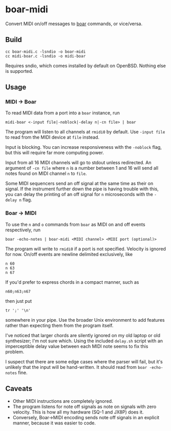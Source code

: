 # boar-midi

Convert MIDI on/off messages to [boar](https://github.com/jimd1989/boar) commands, or vice/versa.

## Build

    cc boar-midi.c -lsndio -o boar-midi
    cc midi-boar.c -lsndio -o midi-boar

Requires sndio, which comes installed by default on OpenBSD. Nothing else is supported.

## Usage

### MIDI → Boar

To read MIDI data from a port into a `boar` instance, run

    midi-boar <-input file|-noblock|-delay n|-cn file> | boar

The program will listen to all channels at `rmidi0` by default. Use `-input file` to read from the MIDI device at `file` instead.

Input is blocking. You can increase responsiveness with the `-noblock` flag, but this will require far more computing power.

Input from all 16 MIDI channels will go to stdout unless redirected. An argument of `-cn file` where `n` is a number between 1 and 16 will send all notes found on MIDI channel `n` to `file`.

Some MIDI sequencers send an off signal at the same time as their on signal. If the instrument further down the pipe is having trouble with this, you can delay the printing of an off signal for `n` microseconds with the `-delay n` flag.

### Boar → MIDI

To use the `n` and `o` commands from `boar` as MIDI on and off events respectively, run

    boar -echo-notes | boar-midi <MIDI channel> <MIDI port (optional)>

The program will write to `rmidi0` if a port is not specified. Velocity is ignored for now. On/off events are newline delimited exclusively, like

    n 60
    n 63
    n 67

If you'd prefer to express chords in a compact manner, such as

    n60;n63;n67

then just put

    tr ';' '\n'

somewhere in your pipe. Use the broader Unix environment to add features rather than expecting them from the program itself.

I've noticed that larger chords are silently ignored on my old laptop or old synthesizer; I'm not sure which. Using the included `delay.sh` script with an imperceptible delay value between each MIDI note seems to fix this problem.

I suspect that there are some edge cases where the parser will fail, but it's unlikely that the input will be hand-written. It should read from `boar -echo-notes` fine.

## Caveats

+ Other MIDI instructions are completely ignored.
+ The program listens for note off signals as note on signals with zero velocity. This is how all my hardware (SQ-1 and JX8P) does it.
+ Conversely, Boar→MIDI encoding sends note off signals in an explicit manner, because it was easier to code.

